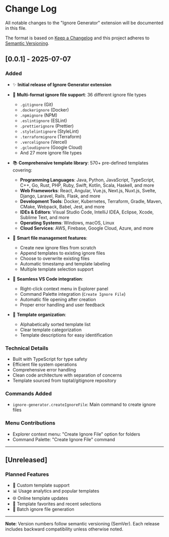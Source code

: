 # Change Log

All notable changes to the "Ignore Generator" extension will be documented in this file.

The format is based on [Keep a Changelog](http://keepachangelog.com/) and this project adheres to [Semantic Versioning](https://semver.org/).

## [0.0.1] - 2025-07-07

### Added

- ✨ **Initial release of Ignore Generator extension**
- 🎯 **Multi-format ignore file support**: 36 different ignore file types

  - `.gitignore` (Git)
  - `.dockerignore` (Docker)
  - `.npmignore` (NPM)
  - `.eslintignore` (ESLint)
  - `.prettierignore` (Prettier)
  - `.stylelintignore` (StyleLint)
  - `.terraformignore` (Terraform)
  - `.vercelignore` (Vercel)
  - `.gcloudignore` (Google Cloud)
  - And 27 more ignore file types

- 📚 **Comprehensive template library**: 570+ pre-defined templates covering:

  - **Programming Languages**: Java, Python, JavaScript, TypeScript, C++, Go, Rust, PHP, Ruby, Swift, Kotlin, Scala, Haskell, and more
  - **Web Frameworks**: React, Angular, Vue.js, Next.js, Nuxt.js, Svelte, Django, Laravel, Rails, Flask, and more
  - **Development Tools**: Docker, Kubernetes, Terraform, Gradle, Maven, CMake, Webpack, Babel, Jest, and more
  - **IDEs & Editors**: Visual Studio Code, IntelliJ IDEA, Eclipse, Xcode, Sublime Text, and more
  - **Operating Systems**: Windows, macOS, Linux
  - **Cloud Services**: AWS, Firebase, Google Cloud, Azure, and more

- 🔧 **Smart file management features**:

  - Create new ignore files from scratch
  - Append templates to existing ignore files
  - Choose to overwrite existing files
  - Automatic timestamp and template labeling
  - Multiple template selection support

- 🎨 **Seamless VS Code integration**:

  - Right-click context menu in Explorer panel
  - Command Palette integration (`Create Ignore File`)
  - Automatic file opening after creation
  - Proper error handling and user feedback

- 📝 **Template organization**:
  - Alphabetically sorted template list
  - Clear template categorization
  - Template descriptions for easy identification

### Technical Details

- Built with TypeScript for type safety
- Efficient file system operations
- Comprehensive error handling
- Clean code architecture with separation of concerns
- Template sourced from toptal/gitignore repository

### Commands Added

- `ignore-generator.createIgnoreFile`: Main command to create ignore files

### Menu Contributions

- Explorer context menu: "Create Ignore File" option for folders
- Command Palette: "Create Ignore File" command

---

## [Unreleased]

### Planned Features

- 📁 Custom template support
- 📊 Usage analytics and popular templates
- 🌐 Online template updates
- 💾 Template favorites and recent selections
- 🔄 Batch ignore file generation

---

**Note**: Version numbers follow semantic versioning (SemVer). Each release includes backward compatibility unless otherwise noted.

